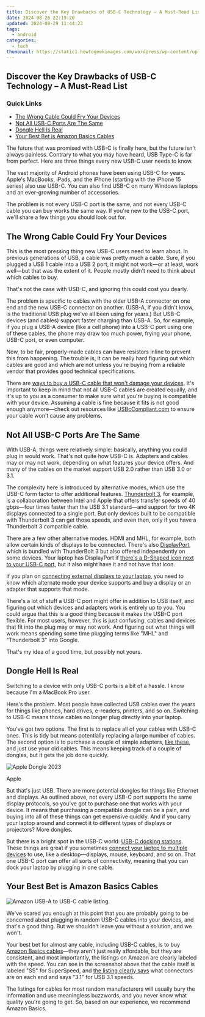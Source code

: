 ```yaml
---
title: Discover the Key Drawbacks of USB-C Technology – A Must-Read List
date: 2024-08-26 22:19:20
updated: 2024-08-29 11:44:23
tags:
  - android
categories:
  - tech
thumbnail: https://static1.howtogeekimages.com/wordpress/wp-content/uploads/2023/09/assorted-usb-cables-1.jpg
---
```


## Discover the Key Drawbacks of USB-C Technology – A Must-Read List

### Quick Links

* [The Wrong Cable Could Fry Your Devices](https://vp-tips.techidaily.com/new-in-2024-expert-strategies-for-effective-online-image-trimming/)
* [Not All USB-C Ports Are The Same](https://fox-links.techidaily.com/2024-approved-transform-your-smartphone-photography-with-iphones-hdr/)
* [Dongle Hell Is Real](https://screen-sharing-recording.techidaily.com/new-scoutingcameras-more-than-just-mycam/)
* [Your Best Bet is Amazon Basics Cables](https://youtube-help.techidaily.com/in-2024-transform-your-youtube-sign-up-rate-learn-anime-subscribe-buttons-in-filmora/)

 The future that was promised with USB-C is finally here, but the future isn't always painless. Contrary to what you may have heard, USB Type-C is far from perfect. Here are three things every new USB-C user needs to know.

 The vast majority of Android phones have been using USB-C for years. Apple's MacBooks, iPads, and the iPhone (starting with the iPhone 15 series) also use USB-C. You can also find USB-C on many Windows laptops and an ever-growing number of accessories.

 The problem is not every USB-C port is the same, and not every USB-C cable you can buy works the same way. If you're new to the USB-C port, we'll share a few things you should look out for.

##  The Wrong Cable Could Fry Your Devices

 This is the most pressing thing new USB-C users need to learn about. In previous generations of USB, a cable was pretty much a cable. Sure, if you plugged a USB 1 cable into a USB 2 port, it might not work—or at least, work well—but that was the extent of it. People mostly didn't need to think about which cables to buy.

 That's not the case with USB-C, and ignoring this could cost you dearly.

 The problem is specific to cables with the older USB-A connector on one end and the new USB-C connector on another. (USB-A, if you didn't know, is the traditional USB plug we've all been using for years.) But USB-C devices (and cables) support faster charging than USB-A. So, for example, if you plug a USB-A device (like a cell phone) into a USB-C port using one of these cables, the phone may draw too much power, frying your phone, USB-C port, or even computer.

 Now, to be fair, properly-made cables can have resistors inline to prevent this from happening. The trouble is, it can be really hard figuring out which cables are good and which are not unless you're buying from a reliable vendor that provides good technical specifications.

 There are [ways to buy a USB-C cable that won't damage your devices](https://android-pokemon-go.techidaily.com/all-you-need-to-know-about-mega-greninja-for-xiaomi-redmi-13c-5g-drfone-by-drfone-virtual-android/). It's important to keep in mind that not all USB-C cables are created equally, and it's up to you as a consumer to make sure what you're buying is compatible with your device. Assuming a cable is fine because it fits is not good enough anymore—check out resources like [USBcCompliant.com](https://usbccompliant.com) to ensure your cable won't cause any problems.

##  Not All USB-C Ports Are The Same

 With USB-A, things were relatively simple: basically, anything you could plug in would work. That's not quite how USB-C is. Adapters and cables may or may not work, depending on what features your device offers. And many of the cables on the market support USB 2.0 rather than USB 3.0 or 3.1.

 The complexity here is introduced by alternative modes, which use the USB-C form factor to offer additional features. [Thunderbolt 3](https://extra-support.techidaily.com/new-quick-conversion-tips-using-vlc-for-mpeg-4-and-beyond/), for example, is a collaboration between Intel and Apple that offers transfer speeds of 40 gbps—four times faster than the USB 3.1 standard—and support for two 4K displays connected to a single port. But only devices built to be compatible with Thunderbolt 3 can get those speeds, and even then, only if you have a Thunderbolt 3 compatible cable.

 There are a few other alternative modes. HDMI and MHL, for example, both allow certain kinds of displays to be connected. There's also [DisplayPort](https://sound-issues.techidaily.com/voicemod-malfunction-solutions-how-to-ensure-seamless-operation-in-2ts-guide/), which is bundled with ThunderBolt 3 but also offered independently on some devices. Your laptop has DisplayPort if [there's a D-Shaped icon next to your USB-C port](https://android-transfer.techidaily.com/tips-of-transferring-messages-from-vivo-s18e-to-iphone-1415-drfone-by-drfone-transfer-from-android-transfer-from-android/), but it also might have it and not have that icon.

 If you plan on [connecting external displays to your laptop](https://win-amazing.techidaily.com/asus-dvd-drivers-free-download-and-installation-guide/), you need to know which alternate mode your device supports and buy a display or an adapter that supports that mode.

 There's a lot of stuff a USB-C port might offer in addition to USB itself, and figuring out which devices and adapters work is entirely up to you. You could argue that this is a good thing because it makes the USB-C port flexible. For most users, however, this is just confusing: cables and devices that fit into the plug may or may not work. And figuring out what things will work means spending some time plugging terms like "MHL" and "Thunderbolt 3" into Google.

 That's my idea of a good time, but possibly not yours.

##  Dongle Hell Is Real

 Switching to a device with only USB-C ports is a bit of a hassle. I know because I'm a MacBook Pro user.

 Here's the problem. Most people have collected USB cables over the years for things like phones, hard drives, e-readers, printers, and so on. Switching to USB-C means those cables no longer plug directly into your laptop.

 You've got two options. The first is to replace all of your cables with USB-C ones. This is tidy but means potentially replacing a large number of cables. The second option is to purchase a couple of simple adapters, [like these](https://smile.amazon.com/AmazonBasics-Type-C-Gen1-Female-Adapter/dp/B01GGKYYT0/ref=pd%5Fcp%5F147%5F2?%5Fencoding=UTF8&pd%5Frd%5Fi=B01GGKYYT0&pd%5Frd%5Fr=ac31dce8-7498-11e8-86ca-4d19492eb881&pd%5Frd%5Fw=Op88k&pd%5Frd%5Fwg=1GO0P&pf%5Frd%5Fi=desktop-dp-sims&pf%5Frd%5Fm=ATVPDKIKX0DER&pf%5Frd%5Fp=80460301815383741&pf%5Frd%5Fr=1QQAM3C8HYD4QYFWDAGG&pf%5Frd%5Fs=desktop-dp-sims&pf%5Frd%5Ft=40701&psc=1&refRID=1QQAM3C8HYD4QYFWDAGG), and just use your old cables. This means keeping track of a couple of dongles, but it gets the job done quickly.

![Apple Dongle 2023](https://static1.howtogeekimages.com/wordpress/wp-content/uploads/2023/09/apple-dongle-2023.jpg) 

Apple

 But that's just USB. There are more potential dongles for things like Ethernet and displays. As outlined above, not every USB-C port supports the same display protocols, so you've got to purchase one that works with your device. It means that purchasing a compatible dongle can be a pain, and buying into all of these things can get expensive quickly. And if you carry your laptop around and connect it to different types of displays or projectors? More dongles.

 But there is a bright spot in the USB-C world: [USB-C docking stations](https://fox-friendly.techidaily.com/2024-approved-journey-through-time-a-comprehensive-guide-on-scanning-and-storing-old-prints/). These things are great if you sometimes [connect your laptop to multiple devices](https://android-unlock.techidaily.com/how-to-unlock-huawei-p60-phone-pattern-lock-without-factory-reset-by-drfone-android/) to use, like a desktop—displays, mouse, keyboard, and so on. That one USB-C port can offer all sorts of connectivity, meaning that you can dock your laptop by plugging in one cable.

##  Your Best Bet is Amazon Basics Cables

![Amazon USB-A to USB-C cable listing.](https://static1.howtogeekimages.com/wordpress/wp-content/uploads/2023/09/2023-09-21_13-23-15.png) 

 We've scared you enough at this point that you are probably going to be concerned about plugging in random USB-C cables into your devices, and that's a good thing. But we shouldn't leave you without a solution, and we won't.

 Your best bet for almost any cable, including USB-C cables, is to buy [Amazon Basics cables](https://www.amazon.com/s/ref=nb%5Fsb%5Fnoss?url=search-alias%3Delectronics&field-keywords=amazon+basics+usb-c+3.1&tag=htg-v2-5apv96l-20&ascsubtag=UUhtgUeUpU215380&asc%5Frefurl=https%3A%2F%2Fwww.howtogeek.com%2F353410%2F3-problems-with-usb-c-you-need-to-know%2F&asc%5Fcampaign=Short-Term)—they aren't just really affordable, but they are consistent, and most importantly, the listings on Amazon are clearly labeled with the speed. You can see in the screenshot above that the cable itself is labeled "SS" for SuperSpeed, and [the listing clearly says](https://amazon.com/dp/B01GGKYS6E?tag=htg-v2-5apv96l-20&ascsubtag=UUhtgUeUpU215380&asc%5Frefurl=https%3A%2F%2Fwww.howtogeek.com%2F353410%2F3-problems-with-usb-c-you-need-to-know%2F&asc%5Fcampaign=Short-Term) what connectors are on each end and says "3.1" for USB 3.1 speeds.

 The listings for cables for most random manufacturers will usually bury the information and use meaningless buzzwords, and you never know what quality you're going to get. So, based on our experience, we recommend Amazon Basics.

<ins class="adsbygoogle"
     style="display:block"
     data-ad-format="autorelaxed"
     data-ad-client="ca-pub-7571918770474297"
     data-ad-slot="1223367746"></ins>



<ins class="adsbygoogle"
     style="display:block"
     data-ad-client="ca-pub-7571918770474297"
     data-ad-slot="8358498916"
     data-ad-format="auto"
     data-full-width-responsive="true"></ins>
